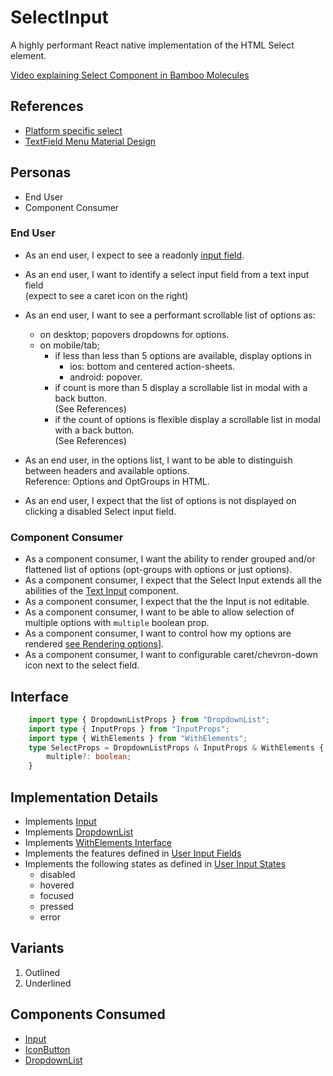 # SelectInput

A highly performant React native implementation of the HTML Select element.

[Video explaining Select Component in Bamboo Molecules](https://www.loom.com/share/2ceb74af295a41c9bf78cd7a2585fbf1)

## References

-   [Platform specific select](https://www.learnui.design/blog/ios-vs-android-app-ui-design-complete-guide.html#selection)
-   [TextField Menu Material Design](https://m3.material.io/components/menus/specs#14846245-f9f0-433f-8105-09f0515d86e4)

## Personas

-   End User
-   Component Consumer

### End User

-   As an end user, I expect to see a readonly [input field](./Input.md).
-   As an end user, I want to identify a select input field from a text input field\
    (expect to see a caret icon on the right)
-   As an end user, I want to see a performant scrollable list of options as:

    -   on desktop;
        popovers dropdowns for options.
    -   on mobile/tab;
        -   if less than less than 5 options are available, display options in
            -   ios: bottom and centered action-sheets.
            -   android: popover.
        -   if count is more than 5 display a scrollable list in modal with a back button.\
            (See References)
        -   if the count of options is flexible display a scrollable list in modal with a back button.\
            (See References)

-   As an end user, in the options list, I want to be able to distinguish between headers and available options.\
    Reference: Options and OptGroups in HTML.
-   As an end user, I expect that the list of options is not displayed on clicking a disabled Select input field.

### Component Consumer

-   As a component consumer, I want the ability to render grouped and/or flattened list of options (opt-groups with options or just options).
-   As a component consumer, I expect that the Select Input extends all the abilities of the [Text Input](./Input.md) component.
-   As a component consumer, I expect that the the Input is not editable.
-   As a component consumer, I want to be able to allow selection of multiple options with `multiple` boolean prop.
-   As a component consumer, I want to control how my options are rendered [see Rendering options](#implementation-details)].
-   As a component consumer, I want to configurable caret/chevron-down icon next to the select field.

## Interface

```ts
    import type { DropdownListProps } from "DropdownList";
    import type { InputProps } from "InputProps";
    import type { WithElements } from "WithElements";
    type SelectProps = DropdownListProps & InputProps & WithElements {
        multiple?: boolean;
    }

```

## Implementation Details

-   Implements [Input](./Input.md)
-   Implements [DropdownList](./DropdownList.md)
-   Implements [WithElements Interface](../interfaces/WithElementsInterface.md)
-   Implements the features defined in [User Input Fields](../features/user-input-fields.md)
-   Implements the following states as defined in [User Input States](../features/user-input-states.md)
    -   disabled
    -   hovered
    -   focused
    -   pressed
    -   error

## Variants

1. Outlined
2. Underlined

## Components Consumed

-   [Input](./Input.md)
-   [IconButton](./IconButton.md)
-   [DropdownList](./DropdownList.md)
